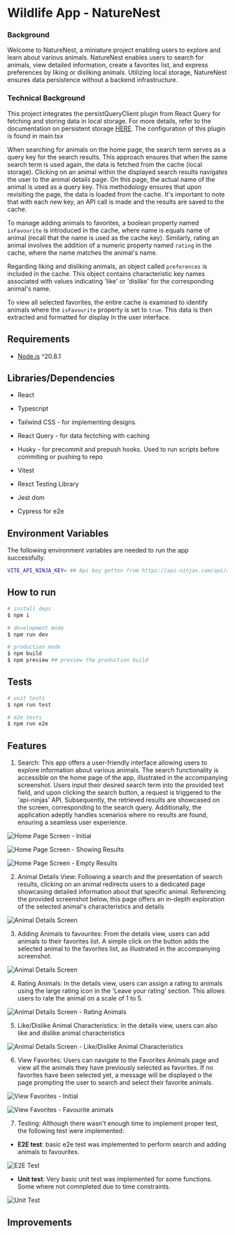 # Wildlife App - NatureNest

### Background

Welcome to NatureNest, a miniature project enabling users to explore and learn about various animals. NatureNest enables users to search for animals, view detailed information, create a favorites list, and express preferences by liking or disliking animals. Utilizing local storage, NatureNest ensures data persistence without a backend infrastructure.

### Technical Background

This project integrates the persistQueryClient plugin from React Query for fetching and storing data in local storage. For more details, refer to the documentation on persistent storage [HERE](https://tanstack.com/query/v5/docs/react/plugins/persistQueryClient). The configuration of this plugin is found in main.tsx

When searching for animals on the home page, the search term serves as a query key for the search results. This approach ensures that when the same search term is used again, the data is fetched from the cache (local storage). Clicking on an animal within the displayed search results navigates the user to the animal details page. On this page, the actual name of the animal is used as a query key. This methodology ensures that upon revisiting the page, the data is loaded from the cache. It's important to note that with each new key, an API call is made and the results are saved to the cache.

To manage adding animals to favorites, a boolean property named `isFavourite` is introduced in the cache, where name is equals name of animal (recall that the name is used as the cache key). Similarly, rating an animal involves the addition of a numeric property named `rating` in the cache, where the name matches the animal's name.

Regarding liking and disliking animals, an object called `preferences` is included in the cache. This object contains characteristic key names associated with values indicating 'like' or 'dislike' for the corresponding animal's name.

To view all selected favorites, the entire cache is examined to identify animals where the `isFavourite` property is set to `true`. This data is then extracted and formatted for display in the user interface.


## Requirements

- [Node.js](https://nodejs.org/en/download/package-manager) ^20.8.1


## Libraries/Dependencies

- React
- Typescript
- Tailwind CSS - for implementing designs.
- React Query - for data fectching with caching

- Husky - for precommit and prepush hooks. Used to run scripts before commiting or pushing to repo
- Vitest
- Resct Testing Library
- Jest dom
- Cypress for e2e


## Environment Variables

The following environment variables are needed to run the app successfully.

```sh
VITE_API_NINJA_KEY= ## Api key gotten from https://api-ninjas.com/api/animals 
```


## How to run

```bash
# install deps
$ npm i

# development mode
$ npm run dev

# production mode
$ npm build
$ npm preview ## preview the production build
```


## Tests

```bash
# unit tests
$ npm run test

# e2e tests
$ npm run e2e
```


## Features

1. Search: This app offers a user-friendly interface allowing users to explore information about various animals. The search functionality is accessible on the home page of the app, illustrated in the accompanying screenshot. Users input their desired search term into the provided text field, and upon clicking the search button, a request is triggered to the 'api-ninjas' API. Subsequently, the retrieved results are showcased on the screen, corresponding to the search query. Additionally, the application adeptly handles scenarios where no results are found, ensuring a seamless user experience.

![Home Page Screen - Initial](src/assets/docs/screen-1.png)


![Home Page Screen - Showing Results](src/assets/docs/screen-1.1.png)


![Home Page Screen - Empty Results](src/assets/docs/screen-1.2.png)


2. Animal Details View: Following a search and the presentation of search results, clicking on an animal redirects users to a dedicated page showcasing detailed information about that specific animal. Referencing the provided screenshot below, this page offers an in-depth exploration of the selected animal's characteristics and details

![Animal Details Screen](src/assets/docs/screen-2.png)


3. Adding Animals to favourites: From the details view, users can add animals to their favorites list. A simple click on the button adds the selected animal to the favorites list, as illustrated in the accompanying screenshot.

![Animal Details Screen](src/assets/docs/screen-2.1.png)


4. Rating Animals: In the details view, users can assign a rating to animals using the large rating icon in the 'Leave your rating' section. This allows users to rate the animal on a scale of 1 to 5.

![Animal Details Screen - Rating Animals](src/assets/docs/screen-2.2.png)


5. Like/Dislike Animal Characteristics: In the details view, users can also like and dislike animal characteristics

![Animal Details Screen - Like/Dislike Animal Characteristics](src/assets/docs/screen-2.3.png)


6. View Favorites: Users can navigate to the Favorites Animals page and view all the animals they have previously selected as favorites. If no favorites have been selected yet, a message will be displayed o the page prompting the user to search and select their favorite animals.

![View Favorites - Initial](src/assets/docs/screen-3.png)


![View Favorites - Favourite animals](src/assets/docs/screen-3.1.png)

7. Testing: Although there wasn't enough time to implement proper test, the following test were implemented:

- **E2E test**: basic e2e test was implemented to perform search and adding animals to favourites.

![E2E Test](src/assets/docs/e2e.png)


- **Unit test**: Very basic unit test was implemented for some functions. Some where not comnpleted due to time constraints.

![Unit Test](src/assets/docs/unit-test.png)


## Improvements

